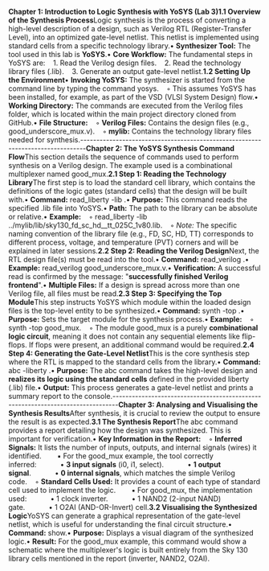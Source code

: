 **Chapter 1: Introduction to Logic Synthesis with YoSYS (Lab 3)1.1 Overview of the Synthesis Process**Logic synthesis is the process of converting a high-level description of a design, such as Verilog RTL (Register-Transfer Level), into an optimized gate-level netlist. This netlist is implemented using standard cells from a specific technology library.• **Synthesizer Tool:** The tool used in this lab is **YoSYS**.• **Core Workflow:** The fundamental steps in YoSYS are:    1. Read the Verilog design files.    2. Read the technology library files (.lib).    3. Generate an output gate-level netlist.**1.2 Setting Up the Environment**• **Invoking YoSYS:** The synthesizer is started from the command line by typing the command yosys.    ◦ This assumes YoSYS has been installed, for example, as part of the VSD (VLSI System Design) flow.• **Working Directory:** The commands are executed from the Verilog files folder, which is located within the main project directory cloned from GitHub.• **File Structure:**    ◦ **Verilog Files:** Contains the design files (e.g., good\_underscore\_mux.v).    ◦ **mylib:** Contains the technology library files needed for synthesis.--------------------------------------------------------------------------------**Chapter 2: The YoSYS Synthesis Command Flow**This section details the sequence of commands used to perform synthesis on a Verilog design. The example used is a combinational multiplexer named good\_mux.**2.1 Step 1: Reading the Technology Library**The first step is to load the standard cell library, which contains the definitions of the logic gates (standard cells) that the design will be built with.• **Command:** read\_liberty -lib .• **Purpose:** This command reads the specified .lib file into YoSYS.• **Path:** The path to the library can be absolute or relative.• **Example:**    ◦ read\_liberty -lib ../mylib/lib/sky130\_fd\_sc\_hd\_\_tt\_025C\_1v80.lib.    ◦ _Note:_ The specific naming convention of the library file (e.g., FD, SC, HD, TT) corresponds to different process, voltage, and temperature (PVT) corners and will be explained in later sessions.**2.2 Step 2: Reading the Verilog Design**Next, the RTL design file(s) must be read into the tool.• **Command:** read\_verilog .• **Example:** read\_verilog good\_underscore\_mux.v.• **Verification:** A successful read is confirmed by the message: "**successfully finished Verilog frontend**".• **Multiple Files:** If a design is spread across more than one Verilog file, all files must be read.**2.3 Step 3: Specifying the Top Module**This step instructs YoSYS which module within the loaded design files is the top-level entity to be synthesized.• **Command:** synth -top .• **Purpose:** Sets the target module for the synthesis process.• **Example:**    ◦ synth -top good\_mux.    ◦ The module good\_mux is a purely **combinational logic circuit**, meaning it does not contain any sequential elements like flip-flops. If flops were present, an additional command would be required.**2.4 Step 4: Generating the Gate-Level Netlist**This is the core synthesis step where the RTL is mapped to the standard cells from the library.• **Command:** abc -liberty .• **Purpose:** The abc command takes the high-level design and **realizes its logic using the standard cells** defined in the provided liberty (.lib) file.• **Output:** This process generates a gate-level netlist and prints a summary report to the console.--------------------------------------------------------------------------------**Chapter 3: Analysing and Visualising the Synthesis Results**After synthesis, it is crucial to review the output to ensure the result is as expected.**3.1 The Synthesis Report**The abc command provides a report detailing how the design was synthesized. This is important for verification.• **Key Information in the Report:**    ◦ **Inferred Signals:** It lists the number of inputs, outputs, and internal signals (wires) it identified.        ▪ For the good\_mux example, the tool correctly inferred:            • **3 input signals** (i0, i1, select).            • **1 output signal**.            • **0 internal signals**, which matches the simple Verilog code.    ◦ **Standard Cells Used:** It provides a count of each type of standard cell used to implement the logic.        ▪ For good\_mux, the implementation used:            • 1 clock inverter.            • 1 NAND2 (2-input NAND) gate.            • 1 O2AI (AND-OR-Invert) cell.**3.2 Visualising the Synthesized Logic**YoSYS can generate a graphical representation of the gate-level netlist, which is useful for understanding the final circuit structure.• **Command:** show.• **Purpose:** Displays a visual diagram of the synthesized logic.• **Result:** For the good\_mux example, this command would show a schematic where the multiplexer's logic is built entirely from the Sky 130 library cells mentioned in the report (inverter, NAND2, O2AI).